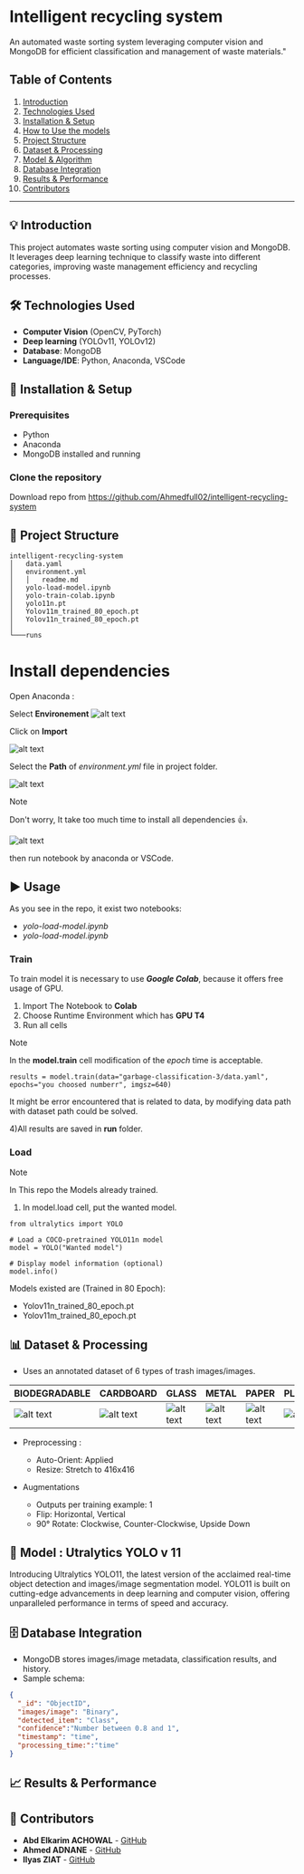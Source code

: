 # Intelligent recycling system

An automated waste sorting system leveraging computer vision and MongoDB for efficient classification and management of waste materials."

## Table of Contents

1. [Introduction](#introduction)  
2. [Technologies Used](#technologies-used)  
3. [Installation & Setup](#installation--setup)  
4. [How to Use the models](#usage)  
5. [Project Structure](#project-structure)  
6. [Dataset & Processing](#dataset--processing)  
7. [Model & Algorithm](#model--algorithm)  
8. [Database Integration](#database-integration)  
9. [Results & Performance](#results--performance)  
11. [Contributors](#contributors)    

---

## 💡 Introduction  

This project automates waste sorting using computer vision and MongoDB. It leverages deep learning technique to classify waste into different categories, improving waste management efficiency and recycling processes.  

## 🛠 Technologies Used  

- **Computer Vision** (OpenCV, PyTorch)  
- **Deep learning** (YOLOv11, YOLOv12)  
- **Database**: MongoDB  
- **Language/IDE**: Python, Anaconda, VSCode     

## 🔧 Installation & Setup  

### Prerequisites  
- Python 
- Anaconda  
- MongoDB installed and running  


### Clone the repository

Download repo from https://github.com/Ahmedfull02/intelligent-recycling-system 

## 📂 Project Structure  

```plaintext
intelligent-recycling-system
│   data.yaml
│   environment.yml
│   │   readme.md
│   yolo-load-model.ipynb
│   yolo-train-colab.ipynb
│   yolo11n.pt
│   Yolov11m_trained_80_epoch.pt
│   Yolov11n_trained_80_epoch.pt
│
└───runs
```

# Install dependencies
Open Anaconda :

Select **Environement**
![alt text](images/image.png)

Click on **Import**

![alt text](images/image-1.png)

Select the **Path** of *environment.yml* file in project folder.

![alt text](images/image-2.png)

> [!NOTE]  
> Don't worry, It take too much time to install all dependencies 👍.


![alt text](images/image-3.png)

then run notebook by anaconda or VSCode.  

## ▶️ Usage 
As you see in the repo, it exist two notebooks:
- *yolo-load-model.ipynb*
- *yolo-load-model.ipynb*

### Train
To train model it is necessary to use ***Google Colab***, because it offers free usage of GPU.
1) Import The Notebook to **Colab**
2) Choose Runtime Environment which has **GPU T4**
3) Run all cells 

> [!NOTE]  
> In the **model.train** cell modification of the *epoch* time is acceptable.
>
> ```results = model.train(data="garbage-classification-3/data.yaml", epochs="you choosed numberr", imgsz=640) ```
>
> It might be error encountered that is related to data, by modifying data path with dataset path could be solved.   

4)All results are saved in **run** folder.

### Load
> [!NOTE]  
> In This repo the Models already trained.

1. In model.load cell, put the wanted model. 
```
from ultralytics import YOLO

# Load a COCO-pretrained YOLO11n model
model = YOLO("Wanted model")

# Display model information (optional)
model.info()
```
Models existed are (Trained in 80 Epoch):
- Yolov11n_trained_80_epoch.pt
- Yolov11m_trained_80_epoch.pt

## 📊 Dataset & Processing  

- Uses an annotated dataset of 6 types of trash images/images.


| BIODEGRADABLE | CARDBOARD | GLASS | METAL | PAPER | PLASTIC|
|--------------|-----------|-------|-------|-------|--------|
|![alt text](images/image-5.png)|![alt text](images/image-6.png)|![alt text](images/image-7.png)|![alt text](images/image-4.png)|![alt text](images/image-8.png)|![alt text](images/image-9.png)

- Preprocessing :

    - Auto-Orient: Applied
    - Resize: Stretch to 416x416
- Augmentations
    - Outputs per training example: 1
    - Flip: Horizontal, Vertical
    - 90° Rotate: Clockwise, Counter-Clockwise, Upside Down


## 🧠 Model : Utralytics YOLO v 11  
Introducing Ultralytics YOLO11, the latest version of the acclaimed real-time object detection and images/image segmentation model. YOLO11 is built on cutting-edge advancements in deep learning and computer vision, offering unparalleled performance in terms of speed and accuracy.
## 🗄 Database Integration  

- MongoDB stores images/image metadata, classification results, and history.  
- Sample schema:  

```json
{
  "_id": "ObjectID",
  "images/image": "Binary",
  "detected_item": "Class",
  "confidence":"Number between 0.8 and 1",
  "timestamp": "time",
  "processing_time:":"time"
}
```

## 📈 Results & Performance  


## 👥 Contributors  

- **Abd Elkarim ACHOWAL** - [GitHub](https://github.com/Achowal)
- **Ahmed ADNANE** - [GitHub](https://github.com/Ahmedfull02)
- **Ilyas ZIAT** - [GitHub](https://github.com/ziatily2)
